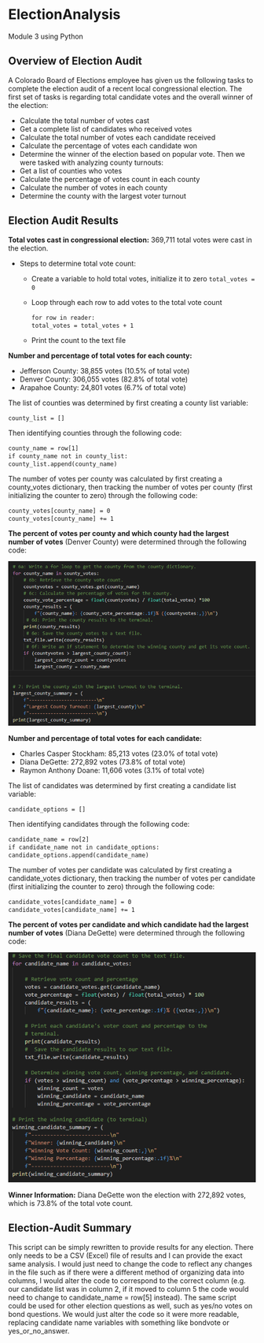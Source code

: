 # ElectionAnalysis
Module 3 using Python
## Overview of Election Audit
A Colorado Board of Elections employee has given us the following tasks to complete the election audit of a recent local congressional election. The first set of tasks is regarding total candidate votes and the overall winner of the election:
   - Calculate the total number of votes cast
   - Get a complete list of candidates who received votes
   - Calculate the total number of votes each candidate received
   - Calculate the percentage of votes each candidate won
   - Determine the winner of the election based on popular vote. 
Then we were tasked with analyzing county turnouts:
   - Get a list of counties who votes
   - Calculate the percentage of votes count in each county
   - Calculate the number of votes in each county
   - Determine the county with the largest voter turnout

## Election Audit Results
**Total votes cast in congressional election:**
369,711 total votes were cast in the election. 
  
   - Steps to determine total vote count:
      - Create a variable to hold total votes, initialize it to zero
            ```
            total_votes = 0
            ```
       - Loop through each row to add votes to the total vote count
     
            ```
            for row in reader:
            total_votes = total_votes + 1
            ```
            
      - Print the count to the text file
            
**Number and percentage of total votes for each county:**
   - Jefferson County: 38,855 votes (10.5% of total vote)
   - Denver County: 306,055 votes (82.8% of total vote)
   - Arapahoe County: 24,801 votes (6.7% of total vote)
   
   The list of counties was determined by first creating a county list variable:
   ```
   county_list = []
   ```
   Then identifying counties through the following code:
   ```
   county_name = row[1]
   if county_name not in county_list:
   county_list.append(county_name)
   ```
   The number of votes per county was calculated by first creating a county_votes dictionary, then tracking the number of votes per county (first initializing the      counter to zero) through the following code:
   ```
   county_votes[county_name] = 0
   county_votes[county_name] += 1
   ```
**The percent of votes per county and which county had the largest number of votes** (Denver County) were determined through the following code:

![Screenshot 2022-04-23 134623.png](https://raw.githubusercontent.com/LaurenDebes/ElectionAnalysis/main/Screenshot%202022-04-23%20134623.png)

**Number and percentage of total votes for each candidate:**
   - Charles Casper Stockham: 85,213 votes (23.0% of total vote)
   - Diana DeGette: 272,892 votes (73.8% of total vote)
   - Raymon Anthony Doane: 11,606 votes (3.1% of total vote)
   
   The list of candidates was determined by first creating a candidate list variable:
   ```
   candidate_options = []
   ```
   Then identifying candidates through the following code:
   ```
   candidate_name = row[2]
   if candidate_name not in candidate_options:
   candidate_options.append(candidate_name)
   ```
   The number of votes per candidate was calculated by first creating a candidate_votes dictionary, then tracking the number of votes per candidate (first  initializing the counter to zero) through the following code:
   ```
   candidate_votes[candidate_name] = 0
   candidate_votes[candidate_name] += 1
   ```
**The percent of votes per candidate and which candidate had the largest number of votes** (Diana DeGette) were determined through the following code:

![candidate_code.png](https://raw.githubusercontent.com/LaurenDebes/ElectionAnalysis/main/candidate_code.png)

**Winner Information:** Diana DeGette won the election with 272,892 votes, which is 73.8% of the total vote count.

## Election-Audit Summary
This script can be simply rewritten to provide results for any election. There only needs to be a CSV (Excel) file of results and I can provide the exact same analysis. I would just need to change the code to reflect any changes in the file such as if there were a different method of organizing data into columns, I would alter the code to correspond to the correct column (e.g. our candidate list was in column 2, if it moved to column 5 the code would need to change to candidate_name = row[5] instead). The same script could be used for other election questions as well, such as yes/no votes on bond questions. We would just alter the code so it were more readable, replacing candidate name variables with something like bondvote or yes_or_no_answer. 
